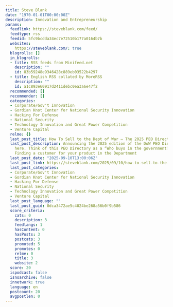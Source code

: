 ```yaml
---
title: Steve Blank
date: "1970-01-01T00:00:00Z"
description: Innovation and Entrepreneurship
params:
  feedlink: https://steveblank.com/feed/
  feedtype: rss
  feedid: 5fc9bcdda34ec7e72510b177a0164b7b
  websites:
    https://steveblank.com/: true
  blogrolls: []
  in_blogrolls:
  - title: RSS feeds from Minifeed.net
    description: ""
    id: 83b59248e9346428c889eb03522b4297
  - title: English RSS collated by MoreRSS
    description: ""
    id: a1c893e60917d2411debc0ea3a6e47f2
  recommended: []
  recommender: []
  categories:
  - Corporate/Gov't Innovation
  - Gordian Knot Center for National Security Innovation
  - Hacking For Defense
  - National Security
  - Technology Innovation and Great Power Competition
  - Venture Capital
  relme: {}
  last_post_title: How To Sell to the Dept of War – The 2025 PEO Directory
  last_post_description: Announcing the 2025 edition of the DoW PEO Directory. Online
    here. Think of this PEO Directory as a “Who buys in the government?” phone book.
    Finding a customer for your product in the Department
  last_post_date: "2025-09-10T13:00:06Z"
  last_post_link: https://steveblank.com/2025/09/10/how-to-sell-to-the-dept-of-defense-the-2025-peo-directory/
  last_post_categories:
  - Corporate/Gov't Innovation
  - Gordian Knot Center for National Security Innovation
  - Hacking For Defense
  - National Security
  - Technology Innovation and Great Power Competition
  - Venture Capital
  last_post_language: ""
  last_post_guid: 0dca3472ae5c4024be268a56b0f9b586
  score_criteria:
    cats: 0
    description: 3
    feedlangs: 1
    hasContent: 0
    hasPosts: 3
    postcats: 3
    promoted: 5
    promotes: 0
    relme: 0
    title: 3
    website: 2
  score: 20
  ispodcast: false
  isnoarchive: false
  innetwork: true
  language: en
  postcount: 20
  avgpostlen: 0
---
```

